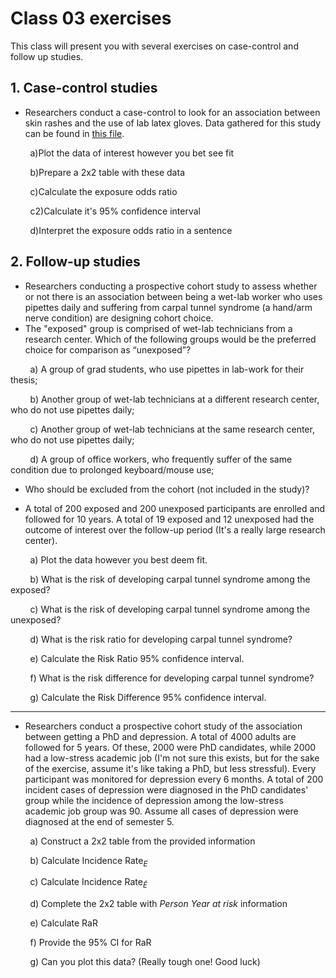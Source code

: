 # Class 03 exercises

This class will present you with several exercises on case-control and follow up studies.

## 1. Case-control studies

* Researchers conduct a case-control to look for an association between skin rashes and the use of lab latex gloves. Data gathered for this study can be found in [this file](https://stuntspt.gitlab.io/FE2021/classes/exercises/gloves.csv).

&nbsp;&nbsp;&nbsp;&nbsp;&nbsp;&nbsp;&nbsp;&nbsp;a)Plot the data of interest however you bet see fit

&nbsp;&nbsp;&nbsp;&nbsp;&nbsp;&nbsp;&nbsp;&nbsp;b)Prepare a 2x2 table with these data

&nbsp;&nbsp;&nbsp;&nbsp;&nbsp;&nbsp;&nbsp;&nbsp;c)Calculate the exposure odds ratio

&nbsp;&nbsp;&nbsp;&nbsp;&nbsp;&nbsp;&nbsp;&nbsp;c2)Calculate it's 95% confidence interval

&nbsp;&nbsp;&nbsp;&nbsp;&nbsp;&nbsp;&nbsp;&nbsp;d)Interpret the exposure odds ratio in a sentence


## 2. Follow-up studies

* Researchers conducting a prospective cohort study to assess whether or not there is an association between being a wet-lab worker who uses pipettes daily and suffering from carpal tunnel syndrome (a hand/arm nerve condition) are designing cohort choice.
* The "exposed" group is comprised of wet-lab technicians from a research center. Which of the following groups would be the preferred choice for comparison as “unexposed”?

&nbsp;&nbsp;&nbsp;&nbsp;&nbsp;&nbsp;&nbsp;&nbsp;a) A group of grad students, who use pipettes in lab-work for their thesis;

&nbsp;&nbsp;&nbsp;&nbsp;&nbsp;&nbsp;&nbsp;&nbsp;b) Another group of wet-lab technicians at a different research center, who do not use pipettes daily;

&nbsp;&nbsp;&nbsp;&nbsp;&nbsp;&nbsp;&nbsp;&nbsp;c) Another group of wet-lab technicians at the same research center, who do not use pipettes daily;

&nbsp;&nbsp;&nbsp;&nbsp;&nbsp;&nbsp;&nbsp;&nbsp;d) A group of office workers, who frequently suffer of the same condition due to prolonged keyboard/mouse use;

* Who should be excluded from the cohort (not included in the study)?

* A total of 200 exposed and 200 unexposed participants are enrolled and followed for 10 years. A total of 19 exposed and 12 unexposed had the outcome of interest over the follow-up period (It's a really large research center).

&nbsp;&nbsp;&nbsp;&nbsp;&nbsp;&nbsp;&nbsp;&nbsp;a) Plot the data however you best deem fit.

&nbsp;&nbsp;&nbsp;&nbsp;&nbsp;&nbsp;&nbsp;&nbsp;b) What is the risk of developing carpal tunnel syndrome among the exposed?

&nbsp;&nbsp;&nbsp;&nbsp;&nbsp;&nbsp;&nbsp;&nbsp;c) What is the risk of developing carpal tunnel syndrome among the unexposed?

&nbsp;&nbsp;&nbsp;&nbsp;&nbsp;&nbsp;&nbsp;&nbsp;d) What is the risk ratio for developing carpal tunnel syndrome?

&nbsp;&nbsp;&nbsp;&nbsp;&nbsp;&nbsp;&nbsp;&nbsp;e) Calculate the Risk Ratio 95% confidence interval.

&nbsp;&nbsp;&nbsp;&nbsp;&nbsp;&nbsp;&nbsp;&nbsp;f) What is the risk difference for developing carpal tunnel syndrome?

&nbsp;&nbsp;&nbsp;&nbsp;&nbsp;&nbsp;&nbsp;&nbsp;g) Calculate the Risk Difference 95% confidence interval.

---

* Researchers conduct a prospective cohort study of the association between getting a PhD and depression. A total of 4000 adults are followed for 5 years. Of these, 2000 were PhD candidates, while 2000 had a low-stress academic job (I'm not sure this exists, but for the sake of the exercise, assume it's like taking a PhD, but less stressful). Every participant was monitored for depression every 6 months. A total of 200 incident cases of depression were diagnosed in the PhD candidates' group while the incidence of depression among the low-stress academic job group was 90. Assume all cases of depression were diagnosed at the end of semester 5.

&nbsp;&nbsp;&nbsp;&nbsp;&nbsp;&nbsp;&nbsp;&nbsp;a) Construct a 2x2 table from the provided information

&nbsp;&nbsp;&nbsp;&nbsp;&nbsp;&nbsp;&nbsp;&nbsp;b) Calculate Incidence Rate<sub>*E*</sub>

&nbsp;&nbsp;&nbsp;&nbsp;&nbsp;&nbsp;&nbsp;&nbsp;c) Calculate Incidence Rate<sub>*Ē*</sub>

&nbsp;&nbsp;&nbsp;&nbsp;&nbsp;&nbsp;&nbsp;&nbsp;d) Complete the 2x2 table with *Person Year at risk* information

&nbsp;&nbsp;&nbsp;&nbsp;&nbsp;&nbsp;&nbsp;&nbsp;e) Calculate RaR

&nbsp;&nbsp;&nbsp;&nbsp;&nbsp;&nbsp;&nbsp;&nbsp;f) Provide the 95% CI for RaR

&nbsp;&nbsp;&nbsp;&nbsp;&nbsp;&nbsp;&nbsp;&nbsp;g) Can you plot this data? (Really tough one! Good luck)
